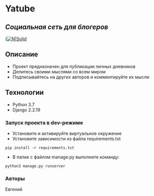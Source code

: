 # Yatube
## _Социальная сеть для блогеров_

([![N|Solid](https://ilso.ru/wp-content/uploads/2019/11/python-3-600x400.png)](https://www.python.org/)

## Описание

- Проект предназначен для публикации личных дневников
- Делитесь своими мыслями со всем миром
- Подписывайтесь на других авторов и комментируйте их мысли


## Технологии
- Python 3.7
- Django 2.2.19

### Запуск проекта в dev-режиме
- Установите и активируйте виртуальное окружение
- Установите зависимости из файла requirements.txt
```
pip install -r requirements.txt
``` 
- В папке с файлом manage.py выполните команду:
```
python3 manage.py runserver
```
### Авторы
Евгений
